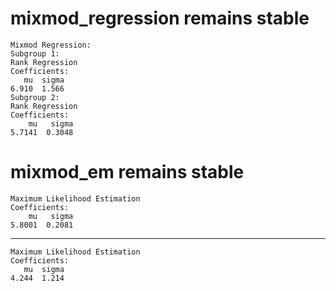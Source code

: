 # mixmod_regression remains stable

    Mixmod Regression:
    Subgroup 1:
    Rank Regression
    Coefficients:
       mu  sigma  
    6.910  1.566  
    Subgroup 2:
    Rank Regression
    Coefficients:
        mu   sigma  
    5.7141  0.3048  

# mixmod_em remains stable

    Maximum Likelihood Estimation
    Coefficients:
        mu   sigma  
    5.8001  0.2081  

---

    Maximum Likelihood Estimation
    Coefficients:
       mu  sigma  
    4.244  1.214  

